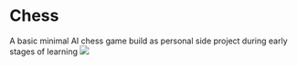 # Chess
A basic minimal AI chess game build as personal side project during early stages of learning
![](https://i.ibb.co/0cKb3Zy/Untitled.png)
